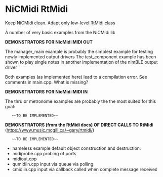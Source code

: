 # NiCMidi RtMidi
 Keep NiCMidi clean. Adapt only low-level RtMidi class
 
 


 A number of very basic examples from the NiCMidi lib

 **DEMONSTRATORS FOR NicMidi MIDI OUT**

 The manager_main example is probably the simplest example for testing newly implemented output drivers
 The test_component example has been shown to play single notes in another implementation of the nimBLE output driver

 Both examples (as implemented here) lead to a compilation error. See comments in main.cpp.  What is missing?

 **DEMONSTRATORS FOR NicMidi MIDI IN**

 The thru or metronome examples are probably the the most suited for this goal: 

       ~~TO BE IMPLEMENTED~~ 


 **DEMONSTRATORS (from the RtMidi docs) OF DIRECT CALLS TO RtMidi** (https://www.music.mcgill.ca/~gary/rtmidi/)  

       ~~TO BE IMPLEMENTED~~   
       
 - nameless example default object construction and destruction:  
 - midiprobe.cpp    probing of ports    
 - midiout.cpp        
 - qumidiin.cpp     input via queue via polling  
 - cmidiin.cpp      input via callback called when complete message received   


